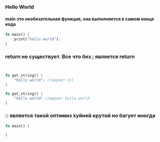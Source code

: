### Hello World

#### main это необязательная функция, она выполняется в самом конце кода

```rs
fn main() {
    print("hello world");
}
```

### return не существует. Все что без ; является return

```rs


fn get_string() {
    "hello world"; //вернет nil
}

fn get_string() {
    "hello world" //вернет hello world
}
```

### :: является такой оптимиз хуйней крутой но багует иногда

```rs
fn main() {

}
```
